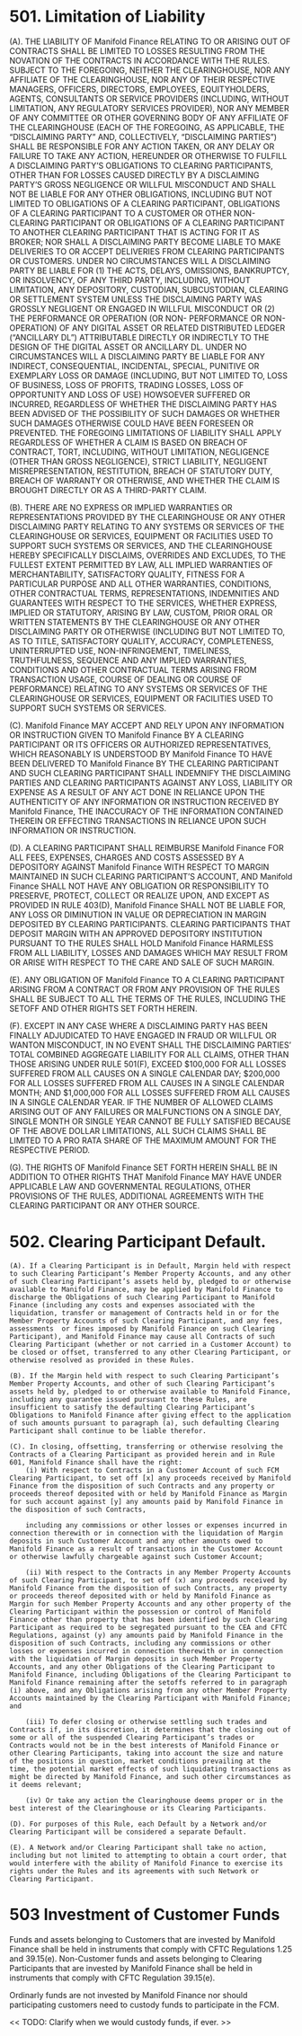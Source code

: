 <!-- Attribution-NonCommercial-NoDerivs 2.5
   - https://spdx.org/licenses/CC-BY-NC-ND-2.5.html 
   - (C) 2020 Manifold Finance, Inc. -->

# 501\. Limitation of Liability

(A). THE LIABILITY OF Manifold Finance RELATING TO OR ARISING OUT
OF CONTRACTS SHALL BE LIMITED TO LOSSES RESULTING FROM THE NOVATION OF
THE CONTRACTS IN ACCORDANCE WITH THE RULES. SUBJECT TO THE FOREGOING,
NEITHER THE CLEARINGHOUSE, NOR ANY AFFILIATE OF THE CLEARINGHOUSE, NOR
ANY OF THEIR RESPECTIVE MANAGERS, OFFICERS, DIRECTORS, EMPLOYEES,
EQUITYHOLDERS, AGENTS, CONSULTANTS OR SERVICE PROVIDERS (INCLUDING,
WITHOUT LIMITATION, ANY REGULATORY SERVICES PROVIDER), NOR ANY MEMBER OF
ANY COMMITTEE OR OTHER GOVERNING BODY OF ANY AFFILIATE OF THE
CLEARINGHOUSE (EACH OF THE FOREGOING, AS APPLICABLE, THE “DISCLAIMING
PARTY” AND, COLLECTIVELY, “DISCLAIMING PARTIES”) SHALL BE RESPONSIBLE
FOR ANY ACTION TAKEN, OR ANY DELAY OR FAILURE TO TAKE ANY ACTION,
HEREUNDER OR OTHERWISE TO FULFILL A DISCLAIMING PARTY’S OBLIGATIONS TO
CLEARING PARTICIPANTS, OTHER THAN FOR LOSSES CAUSED DIRECTLY BY A
DISCLAIMING PARTY’S GROSS NEGLIGENCE OR WILLFUL MISCONDUCT AND SHALL NOT
BE LIABLE FOR ANY OTHER OBLIGATIONS, INCLUDING BUT NOT LIMITED TO
OBLIGATIONS OF A CLEARING PARTICIPANT, OBLIGATIONS OF A CLEARING
PARTICIPANT TO A CUSTOMER OR OTHER NON-CLEARING PARTICIPANT OR
OBLIGATIONS OF A CLEARING PARTICIPANT TO ANOTHER CLEARING PARTICIPANT
THAT IS ACTING FOR IT AS BROKER; NOR SHALL A DISCLAIMING PARTY BECOME
LIABLE TO MAKE DELIVERIES TO OR ACCEPT DELIVERIES FROM CLEARING
PARTICIPANTS OR CUSTOMERS. UNDER NO CIRCUMSTANCES WILL A DISCLAIMING
PARTY BE LIABLE FOR (1) THE ACTS, DELAYS, OMISSIONS, BANKRUPTCY, OR
INSOLVENCY, OF ANY THIRD PARTY, INCLUDING, WITHOUT LIMITATION, ANY
DEPOSITORY, CUSTODIAN, SUBCUSTODIAN, CLEARING OR SETTLEMENT SYSTEM
UNLESS THE DISCLAIMING PARTY WAS GROSSLY NEGLIGENT OR ENGAGED IN WILLFUL
MISCONDUCT OR (2) THE PERFORMANCE OR OPERATION (OR NON- PERFORMANCE OR
NON-OPERATION) OF ANY DIGITAL ASSET OR RELATED DISTRIBUTED LEDGER
(“ANCILLARY DL”) ATTRIBUTABLE DIRECTLY OR INDIRECTLY TO THE DESIGN OF
THE DIGITAL ASSET OR ANCILLARY DL. UNDER NO CIRCUMSTANCES WILL A
DISCLAIMING PARTY BE LIABLE FOR ANY INDIRECT, CONSEQUENTIAL, INCIDENTAL,
SPECIAL, PUNITIVE OR EXEMPLARY LOSS OR DAMAGE (INCLUDING, BUT NOT
LIMITED TO, LOSS OF BUSINESS, LOSS OF PROFITS, TRADING LOSSES, LOSS OF
OPPORTUNITY AND LOSS OF USE) HOWSOEVER SUFFERED OR INCURRED, REGARDLESS
OF WHETHER THE DISCLAIMING PARTY HAS BEEN ADVISED OF THE POSSIBILITY OF
SUCH DAMAGES OR WHETHER SUCH DAMAGES OTHERWISE COULD HAVE BEEN FORESEEN
OR PREVENTED. THE FOREGOING LIMITATIONS OF LIABILITY SHALL APPLY
REGARDLESS OF WHETHER A CLAIM IS BASED ON BREACH OF CONTRACT, TORT,
INCLUDING, WITHOUT LIMITATION, NEGLIGENCE (OTHER THAN GROSS NEGLIGENCE),
STRICT LIABILITY, NEGLIGENT MISREPRESENTATION, RESTITUTION, BREACH OF
STATUTORY DUTY, BREACH OF WARRANTY OR OTHERWISE, AND WHETHER THE CLAIM
IS BROUGHT DIRECTLY OR AS A THIRD-PARTY CLAIM.

(B). THERE ARE NO EXPRESS OR IMPLIED WARRANTIES OR REPRESENTATIONS
PROVIDED BY THE CLEARINGHOUSE OR ANY OTHER DISCLAIMING PARTY RELATING TO
ANY SYSTEMS OR SERVICES OF THE CLEARINGHOUSE OR SERVICES, EQUIPMENT OR
FACILITIES USED TO SUPPORT SUCH SYSTEMS OR SERVICES, AND THE
CLEARINGHOUSE HEREBY SPECIFICALLY DISCLAIMS, OVERRIDES AND EXCLUDES, TO
THE FULLEST EXTENT PERMITTED BY LAW, ALL IMPLIED WARRANTIES OF
MERCHANTABILITY, SATISFACTORY QUALITY, FITNESS FOR A PARTICULAR PURPOSE
AND ALL OTHER WARRANTIES, CONDITIONS, OTHER CONTRACTUAL TERMS,
REPRESENTATIONS, INDEMNITIES AND GUARANTEES WITH RESPECT TO THE
SERVICES, WHETHER EXPRESS, IMPLIED OR STATUTORY, ARISING BY LAW, CUSTOM,
PRIOR ORAL OR WRITTEN STATEMENTS BY THE CLEARINGHOUSE OR ANY OTHER
DISCLAIMING PARTY OR OTHERWISE (INCLUDING BUT NOT LIMITED TO, AS TO
TITLE, SATISFACTORY QUALITY, ACCURACY, COMPLETENESS, UNINTERRUPTED USE,
NON-INFRINGEMENT, TIMELINESS, TRUTHFULNESS, SEQUENCE AND ANY IMPLIED
WARRANTIES, CONDITIONS AND OTHER CONTRACTUAL TERMS ARISING FROM
TRANSACTION USAGE, COURSE OF DEALING OR COURSE OF PERFORMANCE) RELATING
TO ANY SYSTEMS OR SERVICES OF THE CLEARINGHOUSE OR SERVICES, EQUIPMENT
OR FACILITIES USED TO SUPPORT SUCH SYSTEMS OR SERVICES.

(C). Manifold Finance MAY ACCEPT AND RELY UPON ANY INFORMATION OR
INSTRUCTION GIVEN TO Manifold Finance BY A CLEARING PARTICIPANT OR
ITS OFFICERS OR AUTHORIZED REPRESENTATIVES, WHICH REASONABLY IS
UNDERSTOOD BY Manifold Finance TO HAVE BEEN DELIVERED TO
Manifold Finance BY THE CLEARING PARTICIPANT AND SUCH CLEARING
PARTICIPANT SHALL INDEMNIFY THE DISCLAIMING PARTIES AND CLEARING
PARTICIPANTS AGAINST ANY LOSS, LIABILITY OR EXPENSE AS A RESULT OF ANY
ACT DONE IN RELIANCE UPON THE AUTHENTICITY OF ANY INFORMATION OR
INSTRUCTION RECEIVED BY Manifold Finance, THE INACCURACY OF THE
INFORMATION CONTAINED THEREIN OR EFFECTING TRANSACTIONS IN RELIANCE UPON
SUCH INFORMATION OR INSTRUCTION.

(D). A CLEARING PARTICIPANT SHALL REIMBURSE Manifold Finance FOR
ALL FEES, EXPENSES, CHARGES AND COSTS ASSESSED BY A DEPOSITORY AGAINST
Manifold Finance WITH RESPECT TO MARGIN MAINTAINED IN SUCH CLEARING
PARTICIPANT’S ACCOUNT, AND Manifold Finance SHALL NOT HAVE ANY
OBLIGATION OR RESPONSIBILITY TO PRESERVE, PROTECT, COLLECT OR REALIZE
UPON, AND EXCEPT AS PROVIDED IN RULE 403(D), Manifold Finance SHALL
NOT BE LIABLE FOR, ANY LOSS OR DIMINUTION IN VALUE OR DEPRECIATION IN
MARGIN DEPOSITED BY CLEARING PARTICIPANTS. CLEARING PARTICIPANTS THAT
DEPOSIT MARGIN WITH AN APPROVED DEPOSITORY INSTITUTION PURSUANT TO THE
RULES SHALL HOLD Manifold Finance HARMLESS FROM ALL LIABILITY,
LOSSES AND DAMAGES WHICH MAY RESULT FROM OR ARISE WITH RESPECT TO THE
CARE AND SALE OF SUCH MARGIN.

(E). ANY OBLIGATION OF Manifold Finance TO A CLEARING PARTICIPANT
ARISING FROM A CONTRACT OR FROM ANY PROVISION OF THE RULES SHALL BE
SUBJECT TO ALL THE TERMS OF THE RULES, INCLUDING THE SETOFF AND OTHER
RIGHTS SET FORTH HEREIN.

(F). EXCEPT IN ANY CASE WHERE A DISCLAIMING PARTY HAS BEEN FINALLY
ADJUDICATED TO HAVE ENGAGED IN FRAUD OR WILLFUL OR WANTON MISCONDUCT, IN
NO EVENT SHALL THE DISCLAIMING PARTIES’ TOTAL COMBINED AGGREGATE
LIABILITY FOR ALL CLAIMS, OTHER THAN THOSE ARISING UNDER RULE 501(F),
EXCEED $100,000 FOR ALL LOSSES SUFFERED FROM ALL CAUSES ON A SINGLE
CALENDAR DAY; $200,000 FOR ALL LOSSES SUFFERED FROM ALL CAUSES IN A
SINGLE CALENDAR MONTH; AND $1,000,000 FOR ALL LOSSES SUFFERED FROM ALL
CAUSES IN A SINGLE CALENDAR YEAR. IF THE NUMBER OF ALLOWED CLAIMS
ARISING OUT OF ANY FAILURES OR MALFUNCTIONS ON A SINGLE DAY, SINGLE
MONTH OR SINGLE YEAR CANNOT BE FULLY SATISFIED BECAUSE OF THE ABOVE
DOLLAR LIMITATIONS, ALL SUCH CLAIMS SHALL BE LIMITED TO A PRO RATA SHARE
OF THE MAXIMUM AMOUNT FOR THE RESPECTIVE PERIOD.

(G). THE RIGHTS OF Manifold Finance SET FORTH HEREIN SHALL BE IN
ADDITION TO OTHER RIGHTS THAT Manifold Finance MAY HAVE UNDER
APPLICABLE LAW AND GOVERNMENTAL REGULATIONS, OTHER PROVISIONS OF THE
RULES, ADDITIONAL AGREEMENTS WITH THE CLEARING PARTICIPANT OR ANY OTHER
SOURCE.

# 502\. Clearing Participant Default.

    (A). If a Clearing Participant is in Default, Margin held with respect to such Clearing Participant’s Member Property Accounts, and any other of such Clearing Participant’s assets held by, pledged to or otherwise available to Manifold Finance, may be applied by Manifold Finance to discharge the Obligations of such Clearing Participant to Manifold Finance (including any costs and expenses associated with the liquidation, transfer or management of Contracts held in or for the Member Property Accounts of such Clearing Participant, and any fees, assessments  or fines imposed by Manifold Finance on such Clearing Participant), and Manifold Finance may cause all Contracts of such Clearing Participant (whether or not carried in a Customer Account) to be closed or offset, transferred to any other Clearing Participant, or otherwise resolved as provided in these Rules.
    
    (B). If the Margin held with respect to such Clearing Participant’s Member Property Accounts, and other of such Clearing Participant’s assets held by, pledged to or otherwise available to Manifold Finance, including any guarantee issued pursuant to these Rules, are insufficient to satisfy the defaulting Clearing Participant’s Obligations to Manifold Finance after giving effect to the application of such amounts pursuant to paragraph (a), such defaulting Clearing Participant shall continue to be liable therefor.
    
    (C). In closing, offsetting, transferring or otherwise resolving the Contracts of a Clearing Participant as provided herein and in Rule 601, Manifold Finance shall have the right:
        (i) With respect to Contracts in a Customer Account of such FCM Clearing Participant, to set off [x] any proceeds received by Manifold Finance from the disposition of such Contracts and any property or proceeds thereof deposited with or held by Manifold Finance as Margin for such account against [y] any amounts paid by Manifold Finance in the disposition of such Contracts,
    
        including any commissions or other losses or expenses incurred in connection therewith or in connection with the liquidation of Margin deposits in such Customer Account and any other amounts owed to Manifold Finance as a result of transactions in the Customer Account or otherwise lawfully chargeable against such Customer Account;
    
        (ii) With respect to the Contracts in any Member Property Accounts of such Clearing Participant, to set off (x) any proceeds received by Manifold Finance from the disposition of such Contracts, any property or proceeds thereof deposited with or held by Manifold Finance as Margin for such Member Property Accounts and any other property of the Clearing Participant within the possession or control of Manifold Finance other than property that has been identified by such Clearing Participant as required to be segregated pursuant to the CEA and CFTC Regulations, against (y) any amounts paid by Manifold Finance in the disposition of such Contracts, including any commissions or other losses or expenses incurred in connection therewith or in connection with the liquidation of Margin deposits in such Member Property Accounts, and any other Obligations of the Clearing Participant to Manifold Finance, including Obligations of the Clearing Participant to Manifold Finance remaining after the setoffs referred to in paragraph (i) above, and any Obligations arising from any other Member Property Accounts maintained by the Clearing Participant with Manifold Finance; and
    
        (iii) To defer closing or otherwise settling such trades and Contracts if, in its discretion, it determines that the closing out of some or all of the suspended Clearing Participant’s trades or Contracts would not be in the best interests of Manifold Finance or other Clearing Participants, taking into account the size and nature of the positions in question, market conditions prevailing at the time, the potential market effects of such liquidating transactions as might be directed by Manifold Finance, and such other circumstances as it deems relevant;
    
        (iv) Or take any action the Clearinghouse deems proper or in the best interest of the Clearinghouse or its Clearing Participants.
    
    (D). For purposes of this Rule, each Default by a Network and/or Clearing Participant will be considered a separate Default.
    
    (E). A Network and/or Clearing Participant shall take no action, including but not limited to attempting to obtain a court order, that would interfere with the ability of Manifold Finance to exercise its rights under the Rules and its agreements with such Network or Clearing Participant.

# 503 Investment of Customer Funds

Funds and assets belonging to Customers that are invested by
Manifold Finance shall be held in instruments that comply with CFTC
Regulations 1.25 and 39.15(e). Non-Customer funds and assets belonging
to Clearing Participants that are invested by Manifold Finance
shall be held in instruments that comply with CFTC Regulation 39.15(e).

Ordinarly funds are not invested by Manifold Finance nor should participating 
customers need to custody funds to participate in the FCM. 

<< TODO: Clarify when we would custody funds, if ever. >>